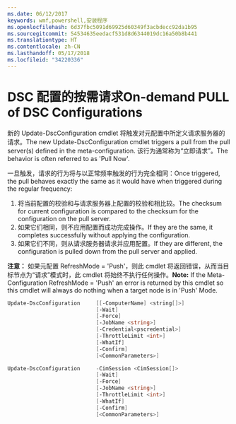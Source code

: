 ```yaml
---
ms.date: 06/12/2017
keywords: wmf,powershell,安装程序
ms.openlocfilehash: 6d37fbc5091d69925d60349f3acbdecc92da1b95
ms.sourcegitcommit: 54534635eedacf531d8d6344019dc16a50b8b441
ms.translationtype: HT
ms.contentlocale: zh-CN
ms.lasthandoff: 05/17/2018
ms.locfileid: "34220336"
---
```

# <a name="on-demand-pull-of-dsc-configurations"></a><span data-ttu-id="cfd04-102">DSC 配置的按需请求</span><span class="sxs-lookup"><span data-stu-id="cfd04-102">On-demand PULL of DSC Configurations</span></span>

<span data-ttu-id="cfd04-103">新的 Update-DscConfiguration cmdlet 将触发对元配置中所定义请求服务器的请求。</span><span class="sxs-lookup"><span data-stu-id="cfd04-103">The new Update-DscConfiguration cmdlet triggers a pull from the pull server(s) defined in the meta-configuration.</span></span> <span data-ttu-id="cfd04-104">该行为通常称为“立即请求”。</span><span class="sxs-lookup"><span data-stu-id="cfd04-104">The behavior is often referred to as 'Pull Now'.</span></span>


<span data-ttu-id="cfd04-105">一旦触发，请求的行为将与以正常频率触发的行为完全相同：</span><span class="sxs-lookup"><span data-stu-id="cfd04-105">Once triggered, the pull behaves exactly the same as it would have when triggered during the regular frequency:</span></span>

1. <span data-ttu-id="cfd04-106">将当前配置的校验和与请求服务器上配置的校验和相比较。</span><span class="sxs-lookup"><span data-stu-id="cfd04-106">The checksum for current configuration is compared to the checksum for the configuration on the pull server.</span></span>
2. <span data-ttu-id="cfd04-107">如果它们相同，则不应用配置而成功完成操作。</span><span class="sxs-lookup"><span data-stu-id="cfd04-107">If they are the same, it completes successfully without applying the configuration.</span></span>
3. <span data-ttu-id="cfd04-108">如果它们不同，则从请求服务器请求并应用配置。</span><span class="sxs-lookup"><span data-stu-id="cfd04-108">If they are different, the configuration is pulled down from the pull server and applied.</span></span>

<span data-ttu-id="cfd04-109">**注意：** 如果元配置 RefreshMode = 'Push'，则此 cmdlet 将返回错误，从而当目标节点为“请求”模式时，此 cmdlet 将始终不执行任何操作。</span><span class="sxs-lookup"><span data-stu-id="cfd04-109">**Note:** If the Meta-Configuration RefreshMode = 'Push' an error is returned by this cmdlet so this cmdlet will always do nothing when a target node is in 'Push' Mode.</span></span>

```powershell
Update-DscConfiguration     [[-ComputerName] <string[]>]
                            [-Wait]
                            [-Force]
                            [-JobName <string>]
                            [-Credential<pscredential>]
                            [-ThrottleLimit <int>]
                            [-WhatIf]
                            [-Confirm]
                            [<CommonParameters>]

Update-DscConfiguration     -CimSession <CimSession[]>
                            [-Wait]
                            [-Force]
                            [-JobName <string>]
                            [-ThrottleLimit <int>]
                            [-WhatIf]
                            [-Confirm]
                            [<CommonParameters>]
```
